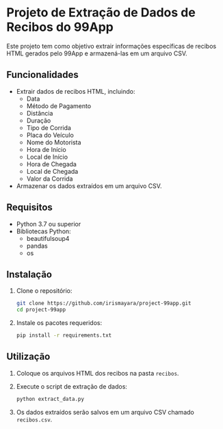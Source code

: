 # Projeto de Extração de Dados de Recibos do 99App

Este projeto tem como objetivo extrair informações específicas de recibos HTML gerados pelo 99App e armazená-las em um arquivo CSV.

## Funcionalidades

- Extrair dados de recibos HTML, incluindo:
  - Data
  - Método de Pagamento
  - Distância
  - Duração
  - Tipo de Corrida
  - Placa do Veículo
  - Nome do Motorista
  - Hora de Início
  - Local de Início
  - Hora de Chegada
  - Local de Chegada
  - Valor da Corrida
- Armazenar os dados extraídos em um arquivo CSV.

## Requisitos

- Python 3.7 ou superior
- Bibliotecas Python:
  - beautifulsoup4
  - pandas
  - os

## Instalação

1. Clone o repositório:

    ```sh
    git clone https://github.com/irismayara/project-99app.git
    cd project-99app
    ```

2. Instale os pacotes requeridos:

    ```sh
    pip install -r requirements.txt
    ```

## Utilização

1. Coloque os arquivos HTML dos recibos na pasta `recibos`.

2. Execute o script de extração de dados:

    ```sh
    python extract_data.py
    ```

3. Os dados extraídos serão salvos em um arquivo CSV chamado `recibos.csv`.
